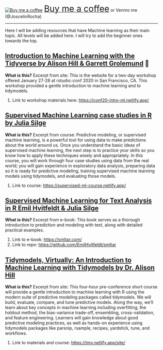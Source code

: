<link href="https://fonts.googleapis.com/css?family=Cookie" rel="stylesheet"><a class="bmc-button" target="_blank" href="https://www.buymeacoffee.com/JoscelinRocha"><img src="https://cdn.buymeacoffee.com/buttons/bmc-new-btn-logo.svg" alt="Buy me a coffee"><span style="margin-left:5px;font-size:28px !important;">Buy me a coffee</span></a> or Venmo me (@JoscelinRocha)   ​

***
Here I will be adding resources that have Machine learning as their main topic. All levels will be added here. I will try to add the beginner ones towards the top. 

## [Introduction to Machine Learning with the Tidyverse by Alison Hill & Garrett Grolemund](https://conf20-intro-ml.netlify.app/) 💯 
**What is this?**
Excerpt from site: This is the website for a two-day workshop offered January 27-28 at rstudio::conf 2020 in San Francisco, CA. This workshop provided a gentle introduction to machine learning and to tidymodels.

1. Link to workshop materials here: https://conf20-intro-ml.netlify.app/

## [Supervised Machine Learning case studies in R by Julia Silge](https://supervised-ml-course.netlify.app/)
**What is this?**
Excerpt from course: Predictive modeling, or supervised machine learning, is a powerful tool for using data to make predictions about the world around us. Once you understand the basic ideas of supervised machine learning, the next step is to practice your skills so you know how to apply these techniques wisely and appropriately. In this course, you will work through four case studies using data from the real world; you will gain experience in exploratory data analysis, preparing data so it is ready for predictive modeling, training supervised machine learning models using tidymodels, and evaluating those models.
1. Link to course: https://supervised-ml-course.netlify.app/

## [Supervised Machine Learning for Text Analysis in R Emil Hvitfeldt & Julia Silge](https://smltar.com/)
**What is this?**
Excerpt from e-book: This book serves as a thorough introduction to prediction and modeling with text, along with detailed practical examples.
1. Link to e-book: https://smltar.com/
1. Link to repo: https://github.com/EmilHvitfeldt/smltar

## [Tidymodels, Virtually: An Introduction to Machine Learning with Tidymodels by Dr. Alison Hill](https://tmv.netlify.app/site/)
**What is this?**
Excerpt from site: This four-hour pre-conference short course will provide a gentle introduction to machine learning with R using the modern suite of predictive modeling packages called tidymodels. We will build, evaluate, compare, and tune predictive models. Along the way, we’ll learn about key concepts in machine learning including overfitting, the holdout method, the bias-variance trade-off, ensembling, cross-validation, and feature engineering. Learners will gain knowledge about good predictive modeling practices, as well as hands-on experience using tidymodels packages like parsnip, rsample, recipes, yardstick, tune, and workflows. 
1. Link to materials and course: https://tmv.netlify.app/site/